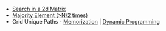 <ul>
  <li>
    <a href="https://leetcode.com/problems/search-a-2d-matrix/submissions/845106697/"> Search in a 2d Matrix</a>
    
  </li>
  <li>
    <a href="https://leetcode.com/problems/majority-element/submissions/844582470/"> 	Majority Element (>N/2 times)</a>
    
  </li>
  <li>
    Grid Unique Paths - <a href="https://leetcode.com/problems/unique-paths/submissions/845876222/"> Memorization</a> | <a href="https://leetcode.com/problems/unique-paths/submissions/845878554/"> Dynamic Programming</a>
    
  </li>
  
  </ul>
